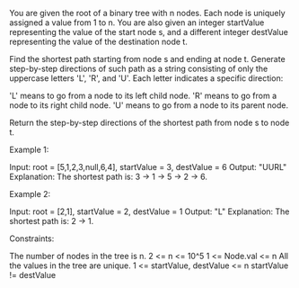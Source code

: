 You are given the root of a binary tree with n nodes. Each node is uniquely
assigned a value from 1 to n. You are also given an integer startValue
representing the value of the start node s, and a different integer destValue
representing the value of the destination node t.

Find the shortest path starting from node s and ending at node t. Generate
step-by-step directions of such path as a string consisting of only the
uppercase letters 'L', 'R', and 'U'. Each letter indicates a specific
direction:


'L' means to go from a node to its left child node.
'R' means to go from a node to its right child node.
'U' means to go from a node to its parent node.


Return the step-by-step directions of the shortest path from node s to node
t.


Example 1:


Input: root = [5,1,2,3,null,6,4], startValue = 3, destValue = 6
Output: "UURL"
Explanation: The shortest path is: 3 → 1 → 5 → 2 → 6.


Example 2:


Input: root = [2,1], startValue = 2, destValue = 1
Output: "L"
Explanation: The shortest path is: 2 → 1.



Constraints:


The number of nodes in the tree is n.
2 <= n <= 10^5
1 <= Node.val <= n
All the values in the tree are unique.
1 <= startValue, destValue <= n
startValue != destValue




